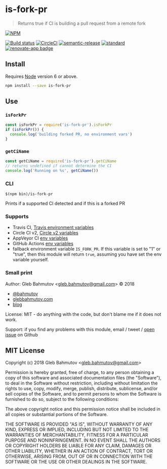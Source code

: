 # is-fork-pr

> Returns true if CI is building a pull request from a remote fork

[![NPM][npm-icon]][npm-url]

[![Build status][ci-image]][ci-url]
[![CircleCI](https://circleci.com/gh/bahmutov/is-fork-pr.svg?style=svg)](https://circleci.com/gh/bahmutov/is-fork-pr)
[![semantic-release][semantic-image]][semantic-url]
[![standard][standard-image]][standard-url]
[![renovate-app badge][renovate-badge]][renovate-app]

## Install

Requires [Node](https://nodejs.org/en/) version 6 or above.

```sh
npm install --save is-fork-pr
```

## Use

### `isForkPr`

```js
const isForkPr = require('is-fork-pr').isForkPr
if (isForkPr()) {
  console.log('building forked PR, no environment vars')
}
```

### `getCiName`

```js
const getCiName = require('is-fork-pr').getCiName
// returns undefined if cannot determine the CI
console.log('Running on %s', getCiName())
```

### CLI

```
$(npm bin)/is-fork-pr
```

Prints if a supported CI detected and if this is a forked PR

### Supports

- Travis CI, [Travis environment variables](https://docs.travis-ci.com/user/environment-variables/)
- Circle CI v2, [Circle v2 variables](https://circleci.com/docs/2.0/env-vars/)
- AppVeyor CI [env variables](https://www.appveyor.com/docs/environment-variables/)
- GitHub Actions [env variables](https://help.github.com/en/articles/virtual-environments-for-github-actions#environment-variables)
- fallback environment variable `IS_FORK_PR`. If this variable is set to "1" or "true", then this module will return `true`, assuming you have set the env variable yourself.

### Small print

Author: Gleb Bahmutov &lt;gleb.bahmutov@gmail.com&gt; &copy; 2018

* [@bahmutov](https://twitter.com/bahmutov)
* [glebbahmutov.com](https://glebbahmutov.com)
* [blog](https://glebbahmutov.com/blog)

License: MIT - do anything with the code, but don't blame me if it does not work.

Support: if you find any problems with this module, email / tweet /
[open issue](https://github.com/bahmutov/is-fork-pr/issues) on Github

## MIT License

Copyright (c) 2018 Gleb Bahmutov &lt;gleb.bahmutov@gmail.com&gt;

Permission is hereby granted, free of charge, to any person
obtaining a copy of this software and associated documentation
files (the "Software"), to deal in the Software without
restriction, including without limitation the rights to use,
copy, modify, merge, publish, distribute, sublicense, and/or sell
copies of the Software, and to permit persons to whom the
Software is furnished to do so, subject to the following
conditions:

The above copyright notice and this permission notice shall be
included in all copies or substantial portions of the Software.

THE SOFTWARE IS PROVIDED "AS IS", WITHOUT WARRANTY OF ANY KIND,
EXPRESS OR IMPLIED, INCLUDING BUT NOT LIMITED TO THE WARRANTIES
OF MERCHANTABILITY, FITNESS FOR A PARTICULAR PURPOSE AND
NONINFRINGEMENT. IN NO EVENT SHALL THE AUTHORS OR COPYRIGHT
HOLDERS BE LIABLE FOR ANY CLAIM, DAMAGES OR OTHER LIABILITY,
WHETHER IN AN ACTION OF CONTRACT, TORT OR OTHERWISE, ARISING
FROM, OUT OF OR IN CONNECTION WITH THE SOFTWARE OR THE USE OR
OTHER DEALINGS IN THE SOFTWARE.

[npm-icon]: https://nodei.co/npm/is-fork-pr.svg?downloads=true
[npm-url]: https://npmjs.org/package/is-fork-pr
[ci-image]: https://travis-ci.org/bahmutov/is-fork-pr.svg?branch=master
[ci-url]: https://travis-ci.org/bahmutov/is-fork-pr
[semantic-image]: https://img.shields.io/badge/%20%20%F0%9F%93%A6%F0%9F%9A%80-semantic--release-e10079.svg
[semantic-url]: https://github.com/semantic-release/semantic-release
[standard-image]: https://img.shields.io/badge/code%20style-standard-brightgreen.svg
[standard-url]: http://standardjs.com/
[renovate-badge]: https://img.shields.io/badge/renovate-app-blue.svg
[renovate-app]: https://renovateapp.com/
